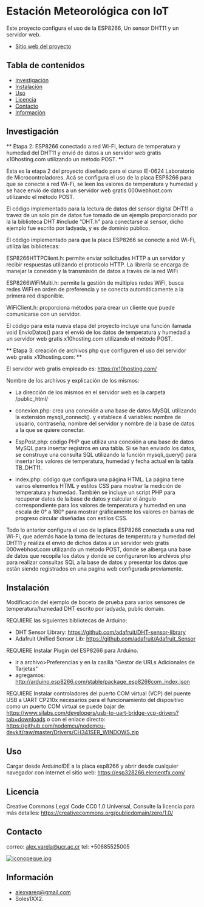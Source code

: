 # Estación Meteorológica con IoT

Este proyecto configura el uso de la ESP8266, Un sensor DHT11 y un servidor web.


- [Sitio web del proyecto](https://esp328266.elementfx.com/)
## Tabla de contenidos

- [Investigación](#investigación)
- [Instalación](#instalación)
- [Uso](#Uso)
- [Licencia](#licencia)
- [Contacto](#contacto)
- [Información](#Información)

## Investigación
** Etapa 2: ESP8266 conectado a red Wi-Fi, lectura de temperatura y humedad del DHT11 y envió 
de datos a un servidor web gratis x10hosting.com utilizando un método POST.  **       

Esta es la etapa 2 del proyecto diseñado para el curso IE-0624 Laboratorio de Microcontroladores.
Acá se configura el uso de la placa ESP8266 para que se conecte a red Wi-Fi, se leen los valores de 
temperatura y humedad y se hace envió de datos a un servidor web gratis 000webhost.com utilizando 
el método POST.

El código implementado para la lectura de datos del sensor digital DHT11 a travez de un solo pin de datos fue tomado de un ejemplo proporcionado por la la biblioteca DHT #include "DHT.h" para 
conectarse al sensor, dicho ejemplo fue escrito por ladyada, y es de dominio público. 

El código implementado para que la placa ESP8266 se conecte a red Wi-Fi, utiliza 
las bibliotecas:

ESP8266HTTPClient.h: permite enviar solicitudes HTTP a un servidor y recibir respuestas utilizando 
el protocolo HTTP. La librería se encarga de manejar la conexión y la transmisión de datos a través 
de la red WiFi

ESP8266WiFiMulti.h: permite la gestión de múltiples redes WiFi, busca redes WiFi en orden de 
preferencia y se conecta automáticamente a la primera red disponible.

WiFiClient.h: proporciona métodos para crear un cliente que puede comunicarse con un servidor. 

El código para esta nueva etapa del proyecto incluye una función llamada void EnvioDatos() 
para el envió de los datos de temperatura y humedad a un servidor web gratis x10hosting.com utilizando el método POST. 


** Etapa 3: creación de archivos php que configuren el uso del servidor web gratis x10hosting.com: ** 

El servidor web gratis empleado es: https://x10hosting.com/

Nombre de los archivos y explicación de los mismos: 

* La dirección de los mismos en el servidor web es la carpeta /public_html/
 
- conexion.php: crea una conexión a una base de datos MySQL utilizando la extensión mysqli_connect().
  y establece 4 variables: nombre de usuario, contraseña, nombre del servidor y nombre de la base de datos 
  a la que se quiere conectar.  

- EspPost.php:  código PHP que utiliza una conexión a una base de datos MySQL para insertar registros en una 
  tabla. Si se han enviado los datos, se construye una consulta SQL utilizando la función mysqli_query() para
  insertar los valores de temperatura, humedad y fecha actual en la tabla TB_DHT11. 

- index.php: código que configura una página HTML. La página tiene varios elementos HTML y estilos CSS para 
  mostrar la medición de temperatura y humedad. También se incluye un script PHP para recuperar datos de la
  base de datos y calcular el ángulo correspondiente para los valores de temperatura y humedad en una escala
  de 0° a 180° para mostrar gráficamente los valores en barras de progreso circular diseñadas con estilos CSS.

Todo lo anterior configura el uso de la placa ESP8266 conectada a una red Wi-Fi, que además hace la toma
de lecturas de temperatura y humedad del DHT11 y realiza el envió de dichos datos a un servidor web gratis 
000webhost.com utilizando un método POST, donde se alberga una base de datos que recopila los datos y donde
se configuraron los archivos php para realizar consultas SQL a la base de datos y presentar los datos que 
están siendo registrados en una pagina web configurada previamente.   

## Instalación

Modificación del ejemplo de boceto de prueba para varios sensores de temperatura/humedad DHT
escrito por ladyada, public domain.

REQUIERE las siguientes bibliotecas de Arduino:
- DHT Sensor Library: https://github.com/adafruit/DHT-sensor-library
- Adafruit Unified Sensor Lib: https://github.com/adafruit/Adafruit_Sensor

REQUIERE Instalar Plugin del ESP8266 para Arduino.
- ir a archivo>Preferencias y en la casilla  “Gestor de URLs Adicionales de Tarjetas”
- agregamos: http://arduino.esp8266.com/stable/package_esp8266com_index.json

REQUIERE Instalar controladores del puerto COM virtual (VCP) del puente USB a UART CP210x
necesarios para el funcionamiento del dispositivo como un puerto COM virtual
se puede bajar de: https://www.silabs.com/developers/usb-to-uart-bridge-vcp-drivers?tab=downloads
o con el enlace directo: https://github.com/nodemcu/nodemcu-devkit/raw/master/Drivers/CH341SER_WINDOWS.zip


## Uso 

Cargar desde ArduinoIDE a la placa esp8266 y abrir desde cualquier navegador con internet el sitio web: https://esp328266.elementfx.com/
## Licencia

Creative Commons Legal Code CC0 1.0 Universal, Consulte la licencia para más detalles: https://creativecommons.org/publicdomain/zero/1.0/

## Contacto

correo: alex.varela@ucr.ac.cr tel: +50685525005

[![iconopeque.jpg](https://i.postimg.cc/hvtdRL0p/iconopeque.jpg)](https://postimg.cc/k6L4xtzb)

## Información
- alexvareq@gmail.com
- Soles1XX2.